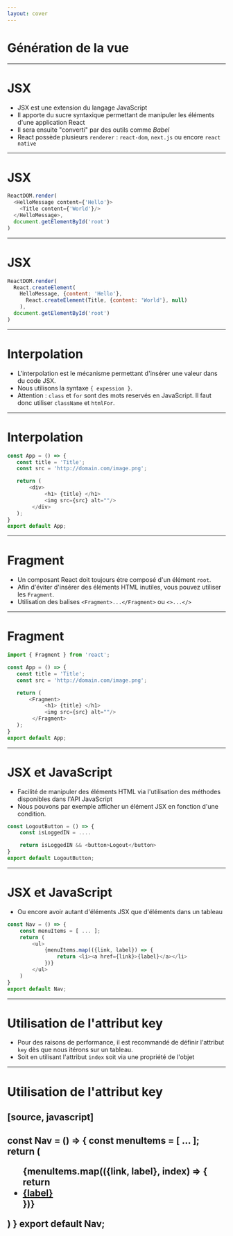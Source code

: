 ```yaml
---
layout: cover
---
```


# Génération de la vue

---

# JSX

* JSX est une extension du langage JavaScript
* Il apporte du sucre syntaxique permettant de manipuler les éléments d'une application React
* Il sera ensuite "converti" par des outils comme *Babel*
* React possède plusieurs `renderer` : `react-dom`, `next.js` ou encore `react native`

---

# JSX

```javascript
ReactDOM.render(
  <HelloMessage content={'Hello'}>
    <Title content={'World'}/>
  </HelloMessage>,
  document.getElementById('root')
)
```

---

# JSX

```javascript
ReactDOM.render(
  React.createElement(
    HelloMessage, {content: 'Hello'},
      React.createElement(Title, {content: 'World'}, null)
    ),
  document.getElementById('root')
)
```

---

# Interpolation

* L'interpolation est le mécanisme permettant d'insérer une valeur dans du code JSX.
* Nous utilisons la syntaxe `{ expession }`.
* Attention : `class` et `for` sont des mots reservés en JavaScript. Il faut donc utiliser `className` et `htmlFor`.

---

# Interpolation

```javascript
const App = () => {
   const title = 'Title';
   const src = 'http://domain.com/image.png';

   return (
       <div>
            <h1> {title} </h1>
            <img src={src} alt=""/>
        </div>
   );
}
export default App;
```

---

# Fragment

* Un composant React doit toujours étre composé d'un élément `root`.
* Afin d'éviter d'insérer des éléments HTML inutiles, vous pouvez utiliser les `Fragment`.
* Utilisation des balises `<Fragment>...</Fragment>` ou `<>...</>`

---

# Fragment

```javascript
import { Fragment } from 'react';

const App = () => {
   const title = 'Title';
   const src = 'http://domain.com/image.png';

   return (
       <Fragment>
            <h1> {title} </h1>
            <img src={src} alt=""/>
        </Fragment>
   );
}
export default App;
```

---

# JSX et JavaScript

* Facilité de manipuler des éléments HTML via l'utilisation des méthodes disponibles dans l'API JavaScript
* Nous pouvons par exemple afficher un élément JSX en fonction d'une condition.

```javascript
const LogoutButton = () => {
    const isLoggedIN = ....

    return isLoggedIN && <button>Logout</button>
}
export default LogoutButton;
```

---

# JSX et JavaScript

* Ou encore avoir autant d'éléments JSX que d'éléments dans un tableau

```javascript
const Nav = () => {
    const menuItems = [ ... ];
    return (
        <ul>
            {menuItems.map(({link, label}) => {
                return <li><a href={link}>{label}</a></li>
            })}
        </ul>
    )
}
export default Nav;
```

---

# Utilisation de l'attribut key

* Pour des raisons de performance, il est recommandé de définir l'attribut `key` dès que nous itérons sur un tableau.
* Soit en utilisant l'attribut `index` soit via une propriété de l'objet

---

# Utilisation de l'attribut key

[source, javascript]
----
const Nav = () => {
    const menuItems = [ ... ];
    return (
        <ul>
            {menuItems.map(({link, label}, index) => {
                return <li key={index}><a href={link}>{label}</a></li>
            })}
        </ul>
    )
}
export default Nav;
----
